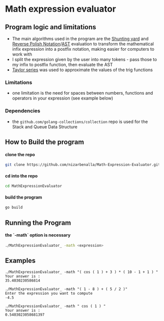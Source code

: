 # Math expression evaluator

## Program logic and limitations

- The main algorithms used in the program are the [Shunting yard](https://en.wikipedia.org/wiki/Shunting_yard_algorithm) and [Reverse Polish Notation](https://en.wikipedia.org/wiki/Reverse_Polish_notation)/[AST](https://en.wikipedia.org/wiki/Abstract_syntax_tree) evaluation 
to transform the mathematical infix expression into a postfix notation, making easier for computers to work with
- I split the expression given by the user into many tokens - pass those to my infix to postfix function, then evaluate the AST
- [Taylor series](http://hyperphysics.phy-astr.gsu.edu/hbase/tayser.html) was used to approximate the values of the trig functions
### Limitations
- one limitation is the need for spaces between numbers, functions and operators in your expression (see example below)
### Dependencies
- the `github.com/golang-collections/collection` repo is used for the Stack and Queue Data Structure

## How to Build the program
#### clone the repo

```bash
git clone https://github.com/nizarbenalla/Math-Expression-Evaluator.git 
````
#### cd into the repo

```bash
cd MathExpressionEvaluator 
```
#### build the program

```bash
go build
```

## Running the Program
<h4> the `-math` option is necessary</h4>

```bash 
./MathExpressionEvaluator_ -math <expression>
```

## Examples
```
./MathExpressionEvaluator_ -math "( cos ( 1 ) + 3 ) * ( 10 - 1 + 1 ) "
Your answer is :
35.4030230586814

./MathExpressionEvaluator_ -math "( 1 - 8 ) + ( 5 / 2 )"
Enter the expression you want to compute
-4.5

./MathExpressionEvaluator_ -math " cos ( 1 ) "
Your answer is :
0.5403023058681397
```
